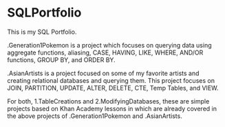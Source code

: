 # SQLPortfolio
This is my SQL Portfolio.

.Generation1Pokemon is a project which focuses on querying data using aggregate functions, aliasing, CASE, HAVING, LIKE, WHERE, AND/OR functions, GROUP BY, and ORDER BY. 

.AsianArtists is a project focused on some of my favorite artists and creating relational databases and querying them. This project focuses on JOIN, PARTITION, UPDATE, ALTER, DELETE, CTE, Temp Tables, and VIEW.

For both, 1.TableCreations and 2.ModifyingDatabases, these are simple projects based on Khan Academy lessons in which are already covered in the above projects of .Generation1Pokemon and .AsianArtists.
